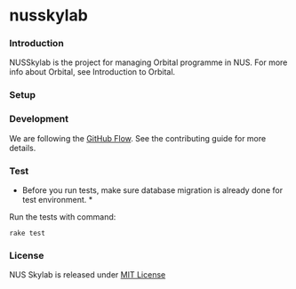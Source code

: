 nusskylab
========================================================

### Introduction

NUSSkylab is the project for managing Orbital programme in NUS. For more info about Orbital, see Introduction to Orbital.


### Setup



### Development

We are following the [GitHub Flow](https://guides.github.com/introduction/flow/index.html). See the contributing guide for more details.


### Test

* Before you run tests, make sure database migration is already done for test environment. *

Run the tests with command:

```
rake test
```

### License

NUS Skylab is released under [MIT License](https://github.com/nusskylab/nusskylab/blob/master/LICENSE)
